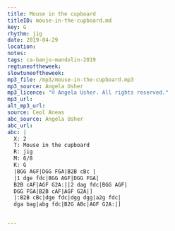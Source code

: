 ```yaml
---
title: Mouse in the cupboard
titleID: mouse-in-the-cupboard.md
key: G
rhythm: jig
date: 2019-04-29
location:
notes:
tags: ca-banjo-mandolin-2019
regtuneoftheweek:
slowtuneoftheweek:
mp3_file: /mp3/mouse-in-the-cupboard.mp3
mp3_source: Angela Usher
mp3_licence: "© Angela Usher. All rights reserved."
mp3_url:
alt_mp3_url:
source: Ceol Aneas
abc_source: Angela Usher
abc_url:
abc: |
  X: 2
  T: Mouse in the cupboard
  R: jig
  M: 6/8
  K: G
  |BGG AGF|DGG FGA|B2B cBc |
  |1 dge fdc|BGG AGF|DGG FGA|
  B2B cAF|AGF G2A:||2 dag fdc|BGG AGF|
  DGG FGA|B2B cAF|AGF G2A|]
  |:B2B cBc|dge fdc|dgg dgg|a2g fdc|
  dga bag|abg fdc|B2G ABc|AGF G2A:|]


---
```

